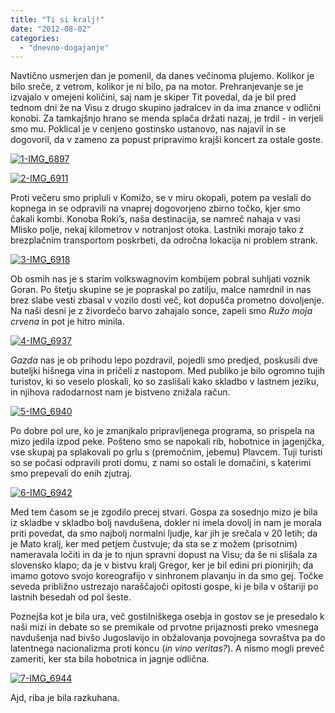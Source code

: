 ```yaml
---
title: "Ti si kralj!"
date: "2012-08-02"
categories:
  - "dnevno-dogajanje"
---
```


Navtično usmerjen dan je pomenil, da danes večinoma plujemo. Kolikor je bilo sreče, z vetrom, kolikor je ni bilo, pa na motor. Prehranjevanje se je izvajalo v omejeni količini, saj nam je skiper Tit povedal, da je bil pred tednom dni že na Visu z drugo skupino jadralcev in da ima znance v odlični konobi. Za tamkajšnjo hrano se menda splača držati nazaj, je trdil - in verjeli smo mu. Poklical je v cenjeno gostinsko ustanovo, nas najavil in se dogovoril, da v zameno za popust pripravimo krajši koncert za ostale goste.

[![1-IMG_6897](/images/balkan/1-img_6897.jpg "1-IMG_6897")](/images/balkan/1-img_6897.jpg)

[![2-IMG_6911](/images/balkan/2-img_6911.jpg "2-IMG_6911")](/images/balkan/2-img_6911.jpg)

Proti večeru smo pripluli v Komižo, se v miru okopali, potem pa veslali do kopnega in se odpravili na vnaprej dogovorjeno zbirno točko, kjer smo čakali kombi. Konoba Roki’s, naša destinacija, se namreč nahaja v vasi Mlisko polje, nekaj kilometrov v notranjost otoka. Lastniki morajo tako z brezplačnim transportom poskrbeti, da odročna lokacija ni problem strank.

[![3-IMG_6918](/images/balkan/3-img_6918.jpg "3-IMG_6918")](/images/balkan/3-img_6918.jpg)

Ob osmih nas je s starim volkswagnovim kombijem pobral suhljati voznik Goran. Po štetju skupine se je popraskal po zatilju, malce namrdnil in nas brez slabe vesti zbasal v vozilo dosti več, kot dopušča prometno dovoljenje. Na naši desni je z živordečo barvo zahajalo sonce, zapeli smo _Ružo moja crvena_ in pot je hitro minila.

[![4-IMG_6937](/images/balkan/4-img_6937.jpg "4-IMG_6937")](/images/balkan/4-img_6937.jpg)

_Gazda_ nas je ob prihodu lepo pozdravil, pojedli smo predjed, poskusili dve buteljki hišnega vina in pričeli z nastopom. Med publiko je bilo ogromno tujih turistov, ki so veselo ploskali, ko so zaslišali kako skladbo v lastnem jeziku, in njihova radodarnost nam je bistveno znižala račun.

[![5-IMG_6940](/images/balkan/5-img_6940.jpg "5-IMG_6940")](/images/balkan/5-img_6940.jpg)

Po dobre pol ure, ko je zmanjkalo pripravljenega programa, so prispela na mizo jedila izpod peke. Pošteno smo se napokali rib, hobotnice in jagenjčka, vse skupaj pa splakovali po grlu s (premočnim, jebemu) Plavcem. Tuji turisti so se počasi odpravili proti domu, z nami so ostali le domačini, s katerimi smo prepevali do enih zjutraj.

[![6-IMG_6942](/images/balkan/6-img_6942.jpg "6-IMG_6942")](/images/balkan/6-img_6942.jpg)

Med tem časom se je zgodilo precej stvari. Gospa za sosednjo mizo je bila iz skladbe v skladbo bolj navdušena, dokler ni imela dovolj in nam je morala priti povedat, da smo najbolj normalni ljudje, kar jih je srečala v 20 letih; da je Mato kralj, ker med petjem čustvuje; da sta se z možem (prisotnim) nameravala ločiti in da je to njun spravni dopust na Visu; da še ni slišala za slovensko klapo; da je v bistvu kralj Gregor, ker je bil edini pri pionirjih; da imamo gotovo svojo koreografijo v sinhronem plavanju in da smo gej. Točke seveda približno ustrezajo naraščajoči opitosti gospe, ki je bila v oštariji po lastnih besedah od pol šeste.

Poznejša kot je bila ura, več gostilniškega osebja in gostov se je presedalo k naši mizi in debate so se premikale od prvotne prijaznosti preko vmesnega navdušenja nad bivšo Jugoslavijo in obžalovanja povojnega sovraštva pa do latentnega nacionalizma proti koncu (_in vino veritas?_). A nismo mogli preveč zameriti, ker sta bila hobotnica in jagnje odlična.

[![7-IMG_6944](/images/balkan/7-img_6944.jpg "7-IMG_6944")](/images/balkan/7-img_6944.jpg)

Ajd, riba je bila razkuhana.
